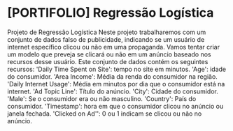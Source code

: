 # [PORTIFOLIO] Regressão Logística

Projeto de Regressão Logística
Neste projeto trabalharemos com um conjunto de dados falso de publicidade, indicando se um usuário de internet específico clicou ou não
em uma propaganda. Vamos tentar criar um modelo que preveja se clicará ou não em um anúncio baseado nos recursos desse usuário.
Este conjunto de dados contém os seguintes recursos:
'Daily Time Spent on Site': tempo no site em minutos.
'Age': idade do consumidor.
'Area Income': Média da renda do consumidor na região.
'Daily Internet Usage': Média em minutos por dia que o consumidor está na internet.
'Ad Topic Line': Título do anúncio.
'City': Cidade do consumidor.
'Male': Se o consumidor era ou não masculino.
'Country': País do consumidor.
'Timestamp': hora em que o consumidor clicou no anúncio ou janela fechada.
'Clicked on Ad'': 0 ou 1 indicam se clicou ou não no anúncio.
